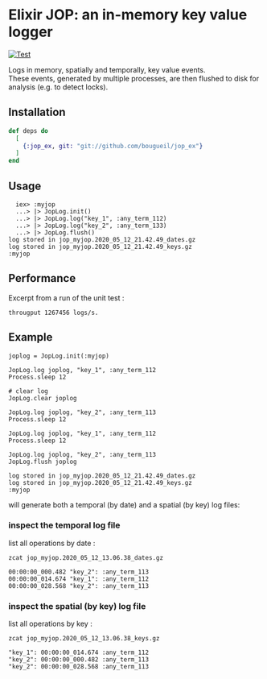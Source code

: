 # Elixir JOP: an in-memory key value logger
[![Test](https://github.com/bougueil/jop_ex/actions/workflows/ci.yml/badge.svg)](https://github.com/bougueil/jop_ex/actions/workflows/ci.yml)

Logs in memory, spatially and temporally, key value events.<br>
These events, generated by multiple processes, are then flushed to disk for analysis (e.g. to detect locks).


## Installation


```elixir
def deps do
  [
    {:jop_ex, git: "git://github.com/bougueil/jop_ex"}
  ]
end
```

## Usage
```
  iex> :myjop
  ...> |> JopLog.init()
  ...> |> JopLog.log("key_1", :any_term_112)
  ...> |> JopLog.log("key_2", :any_term_133)
  ...> |> JopLog.flush()
log stored in jop_myjop.2020_05_12_21.42.49_dates.gz
log stored in jop_myjop.2020_05_12_21.42.49_keys.gz
:myjop
```

## Performance
Excerpt from a run of the unit test :
```
througput 1267456 logs/s.
```

## Example
```
joplog = JopLog.init(:myjop)

JopLog.log joplog, "key_1", :any_term_112
Process.sleep 12

# clear log
JopLog.clear joplog

JopLog.log joplog, "key_2", :any_term_113
Process.sleep 12

JopLog.log joplog, "key_1", :any_term_112
Process.sleep 12

JopLog.log joplog, "key_2", :any_term_113
JopLog.flush joplog

log stored in jop_myjop.2020_05_12_21.42.49_dates.gz
log stored in jop_myjop.2020_05_12_21.42.49_keys.gz
:myjop
```
will generate both a temporal (by date) and a spatial (by key) log files:

### inspect the temporal log file
list all operations by date :

```
zcat jop_myjop.2020_05_12_13.06.38_dates.gz

00:00:00_000.482 "key_2": :any_term_113
00:00:00_014.674 "key_1": :any_term_112
00:00:00_028.568 "key_2": :any_term_113

```

### inspect the spatial (by key) log file
list all operations by key :

```
zcat jop_myjop.2020_05_12_13.06.38_keys.gz

"key_1": 00:00:00_014.674 :any_term_112
"key_2": 00:00:00_000.482 :any_term_113
"key_2": 00:00:00_028.568 :any_term_113
```
